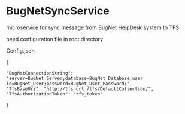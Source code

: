 # BugNetSyncService

microservice for sync message from BugNet HelpDesk system to TFS

need configuration file in root directory 

Config.json

{
    
    "BugNetConnectionString": "server=BugNet_Server;database=BugNet_Database;user id=BugNet_User;password=BugNet_User_Password;",
    "TfsBaseUri": "http://tfs_url_/tfs/DefaultCollection/",
    "TfsАuthorizationToken": "tfs_token"

}
